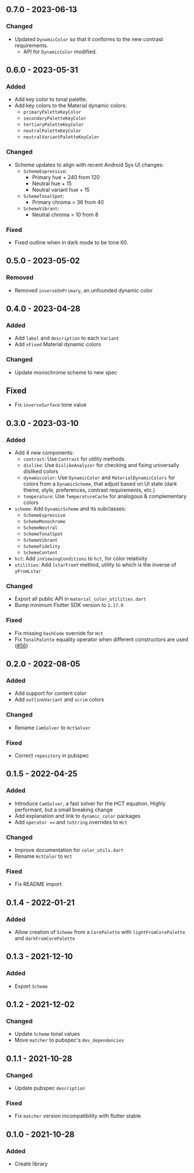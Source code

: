 ## 0.7.0 - 2023-06-13
### Changed
- Updated `DynamicColor` so that it conforms to the new contrast requirements.
    - API for `DynamicColor` modified.

## 0.6.0 - 2023-05-31
### Added
- Add key color to tonal palette.
- Add key colors to the Material dynamic colors:
    - `primaryPaletteKeyColor`
    - `secondaryPaletteKeyColor`
    - `tertiaryPaletteKeyColor`
    - `neutralPaletteKeyColor`
    - `neutralVariantPaletteKeyColor`

### Changed
- Scheme updates to align with recent Android Sys UI changes:
    - `SchemeExpressive`:
        - Primary hue + 240 from 120
        - Neutral hue + 15
        - Neutral variant hue + 15
    - `SchemeTonalSpot`:
        - Primary chroma = 36 from 40
    - `SchemeVibrant`:
        - Neutral chroma = 10 from 8

### Fixed
- Fixed outline when in dark mode to be tone 60.

## 0.5.0 - 2023-05-02
### Removed
- Removed `inverseOnPrimary`, an unfounded dynamic color

## 0.4.0 - 2023-04-28
### Added
- Add `label` and `description` to each `Variant`
- Add `xFixed` Material dynamic colors

### Changed
- Update monochrome scheme to new spec

## Fixed
- Fix `inverseSurface` tone value

## 0.3.0 - 2023-03-10
### Added

- Add 4 new components:
    - `contrast`: Use `Contrast` for utility methods
    - `dislike`: Use `DislikeAnalyzer` for checking and fixing universally disliked colors
    - `dynamiccolor`: Use `DynamicColor` and `MaterialDynamicColors` for colors from a `DynamicScheme`, that adjust based on UI state
        (dark theme, style, preferences, contrast requirements, etc.)
    - `temperature`: Use `TemperatureCache` for analogous & complementary colors
- `scheme`: Add `DynamicScheme` and its subclasses:
    - `SchemeExpressive`
    - `SchemeMonochrome`
    - `SchemeNeutral`
    - `SchemeTonalSpot`
    - `SchemeVibrant`
    - `SchemeFidelity`
    - `SchemeContent`
- `hct`: Add `inViewingConditions` to `hct`, for color relativity
- `utilities`: Add `lstarFromY` method, utility to which is the inverse of `yFromLstar`


### Changed
- Export all public API in `material_color_utilities.dart`
- Bump minimum Flutter SDK version to `2.17.0`

### Fixed
- Fix missing `hashCode` override for `Hct`
- Fix `TonalPalette` equality operator when different constructors are used ([#56](https://github.com/material-foundation/material-color-utilities/issues/56))

## 0.2.0 - 2022-08-05
### Added
- Add support for content color
- Add `outlineVariant` and `scrim` colors

### Changed
- Rename `CamSolver` to `HctSolver`

### Fixed
- Correct `repository` in pubspec

## 0.1.5 - 2022-04-25
### Added
- Introduce `CamSolver`, a fast solver for the HCT equation. Highly performant, but a small breaking change
- Add explanation and link to `dynamic_color` packages
- Add `operator ==` and `toString` overrides to `Hct`

### Changed
- Improve documentation for `color_utils.dart`
- Rename `HctColor` to `Hct`

### Fixed
- Fix README import

## 0.1.4 - 2022-01-21
### Added
- Allow creation of `Scheme` from a `CorePalette` with `lightFromCorePalette`
    and `darkFromCorePalette`

## 0.1.3 - 2021-12-10
### Added
- Export `Scheme`

## 0.1.2 - 2021-12-02
### Changed
- Update `Scheme` tonal values
- Move `matcher` to pubspec's `dev_dependencies`

## 0.1.1 - 2021-10-28
### Changed
- Update pubspec `description`

### Fixed
- Fix `matcher` version incompatibility with flutter stable

## 0.1.0 - 2021-10-28
### Added
- Create library

